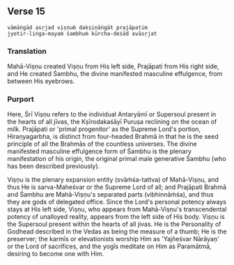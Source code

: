 ## Verse 15

    vāmāṅgād asṛjad viṣṇuṁ dakṣiṇāṅgāt prajāpatim
    jyotir-liṅga-mayaṁ śambhuṁ kūrcha-deśād avāsṛjat

### Translation

Mahā-Viṣṇu created Viṣṇu from His left side, Prajāpati from His right side, and He created Śambhu, the divine manifested masculine effulgence, from between His eyebrows.

### Purport

Here, Śrī Viṣṇu refers to the individual Antaryāmī or Supersoul present in the hearts of all jīvas, the Kṣīrodakaśāyī Puruṣa reclining on the ocean of milk. Prajāpati or 'primal progenitor' as the Supreme Lord's portion, Hiraṇyagarbha, is distinct from four-headed Brahmā in that he is the seed principle of all the Brahmās of the countless universes. The divine manifested masculine effulgence form of Śambhu is the plenary manifestation of his origin, the original primal male generative Śambhu (who has been described previously).

Viṣṇu is the plenary expansion entity (svāṁśa-tattva) of Mahā-Viṣṇu, and thus He is sarva-Maheśvar or the Supreme Lord of all; and Prajāpati Brahmā and Śambhu are Mahā-Viṣṇu's separated parts (vibhinnāṁśa), and thus they are gods of delegated office. Since the Lord's personal potency always stays at His left side, Viṣṇu, who appears from Mahā-Viṣṇu's transcendental potency of unalloyed reality, appears from the left side of His body. Viṣṇu is the Supersoul present within the hearts of all jivas. He is the Personality of Godhead described in the Vedas as being the measure of a thumb; He is the preserver; the karmīs or elevationists worship Him as 'Yajñeśvar Nārāyaṇ' or the Lord of sacrifices, and the yogīs meditate on Him as Paramātmā, desiring to become one with Him.
